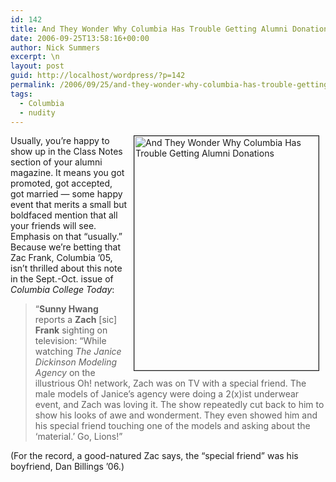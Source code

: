 ```yaml
---
id: 142
title: And They Wonder Why Columbia Has Trouble Getting Alumni Donations
date: 2006-09-25T13:58:16+00:00
author: Nick Summers
excerpt: \n
layout: post
guid: http://localhost/wordpress/?p=142
permalink: /2006/09/25/and-they-wonder-why-columbia-has-trouble-getting-alumni-donations/
tags:
  - Columbia
  - nudity
---
```

<img width="295" vspace="0" hspace="10" height="375" border="1" align="right" src="http://www.ivygateblog.com/wp-content/uploads/2006/09/2xist.jpg" alt="And They Wonder Why Columbia Has Trouble Getting Alumni Donations" />Usually, you&#8217;re happy to show up in the Class Notes section of your alumni magazine. It means you got promoted, got accepted, got married &#8212; some happy event that merits a small but boldfaced mention that all your friends will see. Emphasis on that &#8220;usually.&#8221; Because we&#8217;re betting that Zac Frank, Columbia &#8217;05, isn&#8217;t thrilled about this note in the Sept.-Oct. issue of _Columbia College Today_:

> &#8220;**Sunny Hwang** reports a **Zach** [sic] **Frank** sighting on television: &#8220;While watching _The Janice Dickinson Modeling Agency_ on the illustrious Oh! network, Zach was on TV with a special friend. The male models of Janice&#8217;s agency were doing a 2(x)ist underwear event, and Zach was loving it. The show repeatedly cut back to him to show his looks of awe and wonderment. They even showed him and his special friend touching one of the models and asking about the &#8216;material.&#8217; Go, Lions!&#8221;

(For the record, a good-natured Zac says, the &#8220;special friend&#8221; was his boyfriend, Dan Billings &#8217;06.)